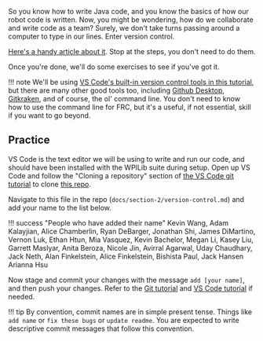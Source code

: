 So you know how to write Java code, and you know the basics of how our robot code is written. Now, you might be wondering, how do we collaborate and write code as a team? Surely, we don't take turns passing around a computer to type in our lines. Enter version control. 

[Here's a handy article about it](https://www.freecodecamp.org/news/learn-the-basics-of-git-in-under-10-minutes-da548267cc91/). Stop at the steps, you don't need to do them.

Once you're done, we'll do some exercises to see if you've got it.

!!! note
    We'll be using [VS Code's built-in version control tools in this tutorial](https://code.visualstudio.com/docs/editor/versioncontrol), but there are many other good tools too, including [Github Desktop](https://desktop.github.com/), [Gitkraken](https://www.gitkraken.com/git-client), and of course, the ol' command line. You don't need to know how to use the command line for FRC, but it's a useful, if not essential, skill if you want to go beyond.

## Practice
VS Code is the text editor we will be using to write and run our code, and should have been installed with the WPILib suite during setup. Open up VS Code and follow the "Cloning a repository" section of [the VS Code git tutorial](https://code.visualstudio.com/docs/editor/versioncontrol#_cloning-a-repository) to clone [this repo](https://github.com/DeepBlueRobotics/training/).

Navigate to this file in the repo (`docs/section-2/version-control.md`) and add your name to the list below.

!!! success "People who have added their name"
    Kevin Wang,
    Adam Kalayjian,
    Alice Chamberlin,
    Ryan DeBarger,
    Jonathan Shi,
    James DiMartino,
    Vernon Luk,
    Ethan Htun,
    Mia Vasquez,
    Kevin Bachelor,
    Megan Li,
    Kasey Liu,
    Garrett Maslyar,
    Anita Beroza,
    Nicole Jin,
    Avirral Agarwal,
    Uday Chaudhary,
    Jack Neth,
    Alan Finkelstein,
    Alice Finkelstein,
    Bishista Paul,
    Jack Hansen 
    Arianna Hsu 

Now stage and commit your changes with the message `add [your name]`, and then push your changes. Refer to the [Git tutorial](https://guides.github.com/introduction/git-handbook/) and [VS Code tutorial](https://code.visualstudio.com/docs/editor/versioncontrol) if needed.

!!! tip
    By convention, commit names are in simple present tense. Things like `add name` or `fix these bugs` or `update readme`. You are expected to write descriptive commit messages that follow this convention.
